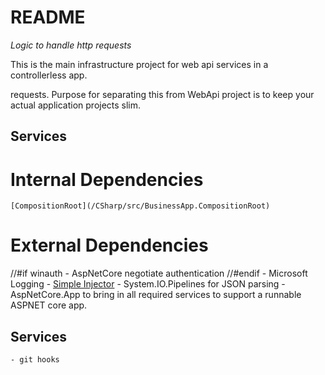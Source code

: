 # README
_Logic to handle http requests_

This is the main infrastructure project for web api services in a controllerless
app.

requests. Purpose for separating this from WebApi project is to keep your
actual application projects slim.

## Services

# Internal Dependencies

    [CompositionRoot](/CSharp/src/BusinessApp.CompositionRoot)

# External Dependencies

//#if winauth
    - AspNetCore negotiate authentication
//#endif
    - Microsoft Logging
    - [Simple Injector](https://github.com/simpleinjector/SimpleInjector)
    - System.IO.Pipelines for JSON parsing
    - AspNetCore.App to bring in all required services to support a runnable
      ASPNET core app.

## Services
    - git hooks
